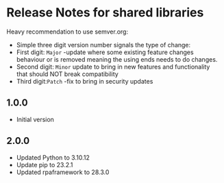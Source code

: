# Release Notes for shared libraries

Heavy recommendation to use semver.org:

- Simple three digit version number signals the type of change:
- First digit: `Major` -update where some existing feature changes behaviour or is removed meaning the using ends needs to do changes.
- Second digit: `Minor` update to bring in new features and functionality that should NOT break compatibility
- Third digit:`Patch` -fix to bring in security updates

## 1.0.0

- Initial version

## 2.0.0

- Updated Python to 3.10.12
- Update pip to 23.2.1
- Updated rpaframework to 28.3.0
